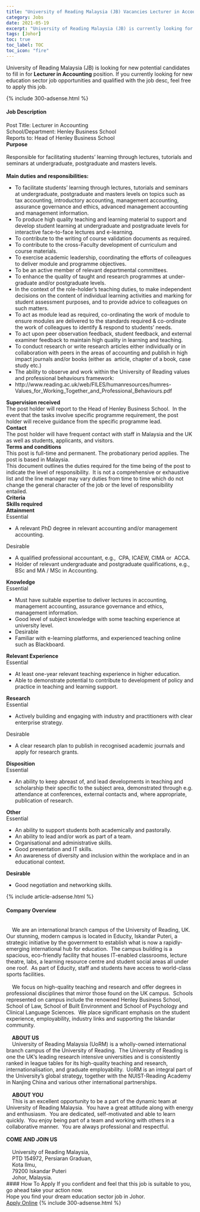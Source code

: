 ```yaml
---
title: "University of Reading Malaysia (JB) Vacancies Lecturer in Accounting" 
category: Jobs 
date: 2021-05-19 
excerpt: "University of Reading Malaysia (JB) is currently looking for suitable person to fill in the Lecturer in Accounting which positioned at Johor" 
tags: [Johor] 
toc: true 
toc_label: TOC 
toc_icon: "fire" 
--- 
```


<p>University of Reading Malaysia (JB) is looking for new potential candidates to fill in for <b>Lecturer in Accounting</b> position. If you currently looking for new education sector job opportunities and qualified with the job desc, feel free to apply this job.
</p>{% include 300-adsense.html %} 
<div><div><h4>Job Description</h4></div><div><div><span><div><div>Post Title: Lecturer in Accounting<br>School/Department: Henley Business School<br>Reports to: Head of Henley Business School</div><div><strong>Purpose</strong></div><div><br>Responsible for facilitating students&#8217; learning through lectures, tutorials and seminars at undergraduate, postgraduate and masters levels.&#160;</div><div><br><strong>Main duties and responsibilities:</strong></div><ul><li>To facilitate students&#8217; learning through lectures, tutorials and seminars at undergraduate, postgraduate and masters levels on topics such as tax accounting, introductory accounting, management accounting, assurance governance and ethics, advanced management accounting and management information.</li><li>To produce high quality teaching and learning material to support and develop student learning at undergraduate and postgraduate levels for interactive face-to-face lectures and e-learning.</li><li>To contribute to the writing of course validation documents as required.</li><li>To contribute to the cross-Faculty development of curriculum and course materials.</li><li>To exercise academic leadership, coordinating the efforts of colleagues to deliver module and programme objectives.</li><li>To be an active member of relevant departmental committees.</li><li>To enhance the quality of taught and research programmes at under-graduate and/or postgraduate levels.</li><li>In the context of the role-holder&#8217;s teaching duties, to make independent decisions on the content of individual learning activities and marking for student assessment purposes, and to provide advice to colleagues on such matters.</li><li>To act as module lead as required, co-ordinating the work of module to ensure modules are delivered to the standards required &amp; co-ordinate the work of colleagues to identify &amp; respond to students&#8217; needs.</li><li>To act upon peer observation feedback, student feedback, and external examiner feedback to maintain high quality in learning and teaching.</li><li>To conduct research or write research articles either individually or in collaboration with peers in the areas of accounting and publish in high impact journals and/or books (either as&#160; article, chapter of a book, case study etc.)</li><li>The ability to observe and work within the University of Reading values and professional behaviours framework:</li><li>http://www.reading.ac.uk/web/FILES/humanresources/humres-Values_for_Working_Together_and_Professional_Behaviours.pdf</li></ul><div><div><strong>Supervision received</strong><br>The post holder will report to the Head of Henley Business School.&#160; In the event that the tasks involve specific programme requirement, the post holder will receive guidance from the specific programme lead.</div><div><strong>Contact</strong><br>The post holder will have frequent contact with staff in Malaysia and the UK as well as students, applicants, and visitors.</div><div><strong>Terms and conditions</strong><br>This post is full-time and permanent. The probationary period applies. The post is based in Malaysia.</div><div>This document outlines the duties required for the time being of the post to indicate the level of responsibility.&#160; It is not a comprehensive or exhaustive list and the line manager may vary duties from time to time which do not change the general character of the job or the level of responsibility entailed.</div><div><strong>Criteria</strong></div><div><strong>Skills required</strong></div></div><div><strong>Attainment</strong></div><div>Essential</div><ul><li>A relevant PhD degree in relevant accounting and/or management accounting.</li></ul><div>Desirable</div><ul><li>A qualified professional accountant, e.g.,&#160; CPA, ICAEW, CIMA or&#160; ACCA.</li><li>Holder of relevant undergraduate and postgraduate qualifications, e.g., BSc and MA / MSc in Accounting.</li></ul><div><strong>Knowledge</strong></div><div>Essential</div><ul><li>Must have suitable expertise to deliver lectures in accounting, management accounting, assurance governance and ethics, management information.</li><li>Good level of subject knowledge with some teaching experience at university level.</li><li>Desirable</li><li>Familiar with e-learning platforms, and experienced teaching online such as Blackboard.</li></ul><div><strong>Relevant Experience</strong></div><div>Essential</div><ul><li>At least one-year relevant teaching experience in higher education.</li><li>Able to demonstrate potential to contribute to development of policy and practice in teaching and learning support.</li></ul><div><strong>Research&#160;</strong></div><div>Essential</div><ul><li>Actively building and engaging with industry and practitioners with clear enterprise strategy.</li></ul><div>Desirable</div><ul><li>A clear research plan to publish in recognised academic journals and apply for research grants.</li></ul><div><strong>Disposition</strong></div><div>Essential</div><ul><li>An ability to keep abreast of, and lead developments in teaching and scholarship their specific to the subject area, demonstrated through e.g. attendance at conferences, external contacts and, where appropriate, publication of research.</li></ul><div><strong>Other</strong></div><div>Essential</div><ul><li>An ability to support students both academically and pastorally.</li><li>An ability to lead and/or work as part of a team.</li><li>Organisational and administrative skills.</li><li>Good presentation and IT skills.</li><li>An awareness of diversity and inclusion within the workplace and in an educational context.</li></ul><div><b>Desirable</b></div><ul><li>Good negotiation and networking skills.</li></ul></div></span></div></div></div> 
{% include article-adsense.html %} 
<div><div><h4>Company Overview</h4></div><div><div><span><div><div>
	&#160; &#160;<br>
	&#160;&#160;&#160; We are an international branch campus of the University of Reading, UK.&#160; Our stunning, modern campus is located in Educity, Iskandar Puteri, a strategic initiative by the government to establish what is now a rapidly-emerging international hub for education.&#160; The campus building is a spacious, eco-friendly facility that houses IT-enabled classrooms, lecture theatre, labs, a learning resource centre and student social areas all under one roof.&#160; As part of Educity, staff and students have access to world-class sports facilities.<br>
	&#160;&#160;&#160;<br>
	&#160;&#160;&#160; We focus on high-quality teaching and research and offer degrees in professional disciplines that mirror those found on the UK campus.&#160; Schools represented on campus include the renowned Henley Business School, School of Law, School of Built Environment and School of Psychology and Clinical Language Sciences.&#160; We place significant emphasis on the student experience, employability, industry links and supporting the Iskandar community.<br>
	&#160;&#160;&#160;<br>
	&#160;&#160;&#160;<strong> ABOUT US</strong><br>
	&#160;&#160;&#160; University of Reading Malaysia (UoRM) is a wholly-owned international branch campus of the University of Reading.&#160; The University of Reading is one the UK&#8217;s leading research intensive universities and is consistently ranked in league tables for its high-quality teaching and research, internationalisation, and graduate employability.&#160; UoRM is an integral part of the University&#8217;s global strategy, together with the NUIST-Reading Academy in Nanjing China and various other international partnerships.<br>
	&#160;&#160;&#160;<br>
	&#160;&#160;&#160; <strong>ABOUT YOU</strong><br>
	&#160;&#160;&#160; This is an excellent opportunity to be a part of the dynamic team at University of Reading Malaysia.&#160; You have a great attitude along with energy and enthusiasm.&#160; You are dedicated, self-motivated and able to learn quickly.&#160; You enjoy being part of a team and working with others in a collaborative manner.&#160; You are always professional and respectful.<br><br><strong> COME AND JOIN US</strong><br>
	&#160;&#160;&#160;&#160;<br>
	&#160;&#160;&#160; University of Reading Malaysia,<br>
	&#160;&#160;&#160; PTD 154972, Persiaran Graduan,<br>
	&#160;&#160;&#160; Kota Ilmu,<br>
	&#160;&#160;&#160; 79200 Iskandar Puteri<br>
	&#160;&#160;&#160; Johor, Malaysia.</div></div></span></div></div></div> 
#### How To Apply 
If you confident and feel that this job is suitable to you, go ahead take your action now. <br/> 
Hope you find your dream education sector job in Johor. <br/> 
<a href="https://www.jobstreet.com.my/en/job/lecturer-in-accounting-4554538?jobId=jobstreet-my-job-4554538" class="btn btn--info" target="_blank" rel="nofollow noopenner">Apply Online</a> 
{% include 300-adsense.html %} 